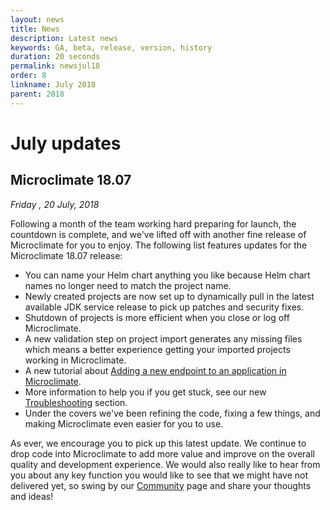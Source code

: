 ```yaml
---
layout: news
title: News
description: Latest news
keywords: GA, beta, release, version, history
duration: 20 seconds
permalink: newsjul18
order: 8
linkname: July 2018
parent: 2018
---
```


# July updates

## Microclimate 18.07

*Friday , 20 July, 2018*

Following a month of the team working hard preparing for launch, the countdown is complete, and we've lifted off with another fine release of Microclimate for you to enjoy. The following list features updates for the Microclimate 18.07 release:

- You can name your Helm chart anything you like because Helm chart names no longer need to match the project name.
- Newly created projects are now set up to dynamically pull in the latest available JDK service release to pick up patches and security fixes.
- Shutdown of projects is more efficient when you close or log off Microclimate.
- A new validation step on project import generates any missing files which means a better experience getting your imported projects working in Microclimate.
- A new tutorial about [Adding a new endpoint to an application in Microclimate](./tutorial-add-endpoint).
- More information to help you if you get stuck, see our new  [Troubleshooting](./troubleshooting) section.
- Under the covers we've been refining the code, fixing a few things, and making Microclimate even easier for you to use.

As ever, we encourage you to pick up this latest update. We continue to drop code into Microclimate to add more value and improve on the overall quality and development experience. We would also really like to hear from you about any key function you would like to see that we might have not delivered yet, so swing by our [Community](./community) page and share your thoughts and ideas!
